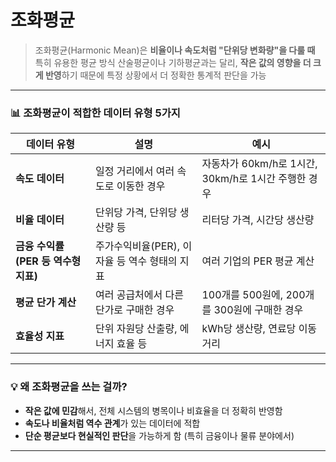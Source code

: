 # 조화평균
> 조화평균(Harmonic Mean)은 **비율이나 속도처럼 "단위당 변화량"을 다룰 때** 특히 유용한 평균 방식
> 산술평균이나 기하평균과는 달리, **작은 값의 영향을 더 크게 반영**하기 때문에 특정 상황에서 더 정확한 통계적 판단을 가능
---

### 📊 조화평균이 적합한 데이터 유형 5가지

| 데이터 유형 | 설명 | 예시 |
|-------------|------|------|
| **속도 데이터** | 일정 거리에서 여러 속도로 이동한 경우 | 자동차가 60km/h로 1시간, 30km/h로 1시간 주행한 경우 |
| **비율 데이터** | 단위당 가격, 단위당 생산량 등 | 리터당 가격, 시간당 생산량 |
| **금융 수익률 (PER 등 역수형 지표)** | 주가수익비율(PER), 이자율 등 역수 형태의 지표 | 여러 기업의 PER 평균 계산 |
| **평균 단가 계산** | 여러 공급처에서 다른 단가로 구매한 경우 | 100개를 500원에, 200개를 300원에 구매한 경우 |
| **효율성 지표** | 단위 자원당 산출량, 에너지 효율 등 | kWh당 생산량, 연료당 이동 거리 |

---

### 💡 왜 조화평균을 쓰는 걸까?

- **작은 값에 민감**해서, 전체 시스템의 병목이나 비효율을 더 정확히 반영함
- **속도나 비율처럼 역수 관계**가 있는 데이터에 적합
- **단순 평균보다 현실적인 판단**을 가능하게 함 (특히 금융이나 물류 분야에서)

---
